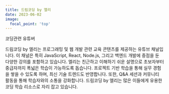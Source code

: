 ```yaml
---
title: 드림코딩 by 엘리
date: 2023-06-02
image:
  focal_point: 'top'
---
```


코딩관련 유튜버

<!--more-->

드림코딩 by 엘리는 프로그래밍 및 웹 개발 관련 교육 콘텐츠를 제공하는 유튜브 채널입니다. 이 채널은 특히 JavaScript, React, Node.js, 그리고 백엔드 개발에 중점을 둔 다양한 강의를 포함하고 있습니다. 엘리는 친근하고 이해하기 쉬운 설명으로 초보자부터 중급자까지 폭넓은 학습이 가능하도록 돕습니다. 프로젝트 기반 학습을 통해 실무 경험을 쌓을 수 있도록 하며, 최신 기술 트렌드도 반영합니다. 또한, Q&A 세션과 커뮤니티 활동을 통해 학습자와의 소통을 강화합니다. 드림코딩 by 엘리는 많은 이들에게 유용한 코딩 학습 리소스로 자리 잡고 있습니다.
